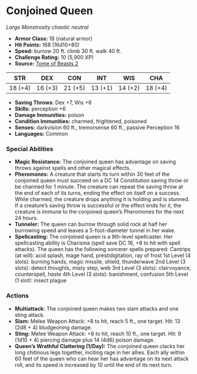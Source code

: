 # Conjoined Queen

*Large* *Monstrosity* *chaotic neutral*

- **Armor Class:** 18 (natural armor)
- **Hit Points:** 168 (16d10+80)
- **Speed:** burrow 20 ft. climb 30 ft. walk 40 ft.
- **Challenge Rating:** 10 (5,900 XP)
- **Source:** [Tome of Beasts 2](https://koboldpress.com/kpstore/product/tome-of-beasts-2-for-5th-edition/)

| STR | DEX | CON | INT | WIS | CHA |
| --- | --- | --- | --- | --- | --- |
| 18 (+4) | 16 (+3) | 21 (+5) | 13 (+1) | 14 (+2) | 18 (+4) |

- **Saving Throws**: Dex +7, Wis +6
- **Skills:** perception +6
- **Damage Immunities:** poison
- **Condition Immunities:** charmed, frightened, poisoned
- **Senses:** darkvision 60 ft., tremorsense 60 ft., passive Perception 16
- **Languages:** Common
### Special Abilities
- **Magic Resistance:** The conjoined queen has advantage on saving throws against spells and other magical effects.
- **Pheromones:** A creature that starts its turn within 30 feet of the conjoined queen must succeed on a DC 14 Constitution saving throw or be charmed for 1 minute. The creature can repeat the saving throw at the end of each of its turns, ending the effect on itself on a success. While charmed, the creature drops anything it is holding and is stunned. If a creature’s saving throw is successful or the effect ends for it, the creature is immune to the conjoined queen’s Pheromones for the next 24 hours.
- **Tunneler:** The queen can burrow through solid rock at half her burrowing speed and leaves a 5-foot-diameter tunnel in her wake.
- **Spellcasting:** The conjoined queen is a 9th-level spellcaster. Her spellcasting ability is Charisma (spell save DC 16, +8 to hit with spell attacks). The queen has the following sorcerer spells prepared: Cantrips (at will): acid splash, mage hand, prestidigitation, ray of frost 1st Level (4 slots): burning hands, magic missile, shield, thunderwave 2nd Level (3 slots): detect thoughts, misty step, web 3rd Level (3 slots): clairvoyance, counterspell, haste 4th Level (3 slots): banishment, confusion 5th Level (1 slot): insect plague
### Actions
- **Multiattack:** The conjoined queen makes two slam attacks and one sting attack.
- **Slam:** Melee Weapon Attack: +8 to hit, reach 5 ft., one target. Hit: 13 (2d8 + 4) bludgeoning damage.
- **Sting:** Melee Weapon Attack: +8 to hit, reach 10 ft., one target. Hit: 9 (1d10 + 4) piercing damage plus 14 (4d6) poison damage.
- **Queen’s Wrathful Clattering (1/Day):** The conjoined queen clacks her long chitinous legs together, inciting rage in her allies. Each ally within 60 feet of the queen who can hear her has advantage on its next attack roll, and its speed is increased by 10 until the end of its next turn.

